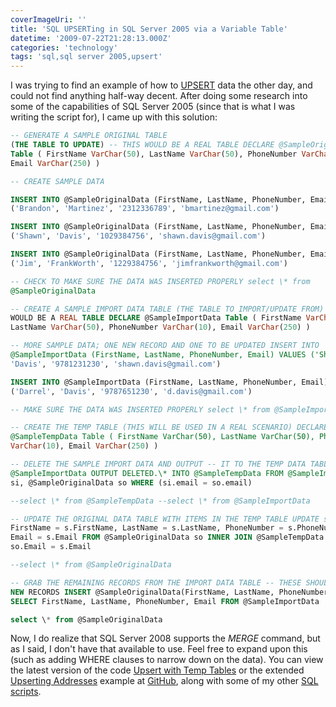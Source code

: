 ```yaml
---
coverImageUri: ''
title: 'SQL UPSERTing in SQL Server 2005 via a Variable Table'
datetime: '2009-07-22T21:28:13.000Z'
categories: 'technology'
tags: 'sql,sql server 2005,upsert'
---
```


I was trying to find an example of how to
[UPSERT](http://en.wikipedia.org/wiki/Upsert) data the other day, and could not
find anything half-way decent. After doing some research into some of the
capabilities of SQL Server 2005 (since that is what I was writing the script
for), I came up with this solution:

```sql
-- GENERATE A SAMPLE ORIGINAL TABLE
(THE TABLE TO UPDATE) -- THIS WOULD BE A REAL TABLE DECLARE @SampleOriginalData
Table ( FirstName VarChar(50), LastName VarChar(50), PhoneNumber VarChar(10),
Email VarChar(250) )

-- CREATE SAMPLE DATA

INSERT INTO @SampleOriginalData (FirstName, LastName, PhoneNumber, Email) VALUES
('Brandon', 'Martinez', '2312336789', 'bmartinez@gmail.com')

INSERT INTO @SampleOriginalData (FirstName, LastName, PhoneNumber, Email) VALUES
('Shawn', 'Davis', '1029384756', 'shawn.davis@gmail.com')

INSERT INTO @SampleOriginalData (FirstName, LastName, PhoneNumber, Email) VALUES
('Jim', 'FrankWorth', '1229384756', 'jimfrankworth@gmail.com')

-- CHECK TO MAKE SURE THE DATA WAS INSERTED PROPERLY select \* from
@SampleOriginalData

-- CREATE A SAMPLE IMPORT DATA TABLE (THE TABLE TO IMPORT/UPDATE FROM) -- THIS
WOULD BE A REAL TABLE DECLARE @SampleImportData Table ( FirstName VarChar(50),
LastName VarChar(50), PhoneNumber VarChar(10), Email VarChar(250) )

-- MORE SAMPLE DATA; ONE NEW RECORD AND ONE TO BE UPDATED INSERT INTO
@SampleImportData (FirstName, LastName, PhoneNumber, Email) VALUES ('Shawn',
'Davis', '9781231230', 'shawn.davis@gmail.com')

INSERT INTO @SampleImportData (FirstName, LastName, PhoneNumber, Email) VALUES
('Darrel', 'Davis', '9787651230', 'd.davis@gmail.com')

-- MAKE SURE THE DATA WAS INSERTED PROPERLY select \* from @SampleImportData

-- CREATE THE TEMP TABLE (THIS WILL BE USED IN A REAL SCENARIO) DECLARE
@SampleTempData Table ( FirstName VarChar(50), LastName VarChar(50), PhoneNumber
VarChar(10), Email VarChar(250) )

-- DELETE THE SAMPLE IMPORT DATA AND OUTPUT -- IT TO THE TEMP DATA TABLE DELETE
@SampleImportData OUTPUT DELETED.\* INTO @SampleTempData FROM @SampleImportData
si, @SampleOriginalData so WHERE (si.email = so.email)

--select \* from @SampleTempData --select \* from @SampleImportData

-- UPDATE THE ORIGINAL DATA TABLE WITH ITEMS IN THE TEMP TABLE UPDATE so SET
FirstName = s.FirstName, LastName = s.LastName, PhoneNumber = s.PhoneNumber,
Email = s.Email FROM @SampleOriginalData so INNER JOIN @SampleTempData s ON
so.Email = s.Email

--select \* from @SampleOriginalData

-- GRAB THE REMAINING RECORDS FROM THE IMPORT DATA TABLE -- THESE SHOULD ALL BE
NEW RECORDS INSERT @SampleOriginalData(FirstName, LastName, PhoneNumber, Email)
SELECT FirstName, LastName, PhoneNumber, Email FROM @SampleImportData

select \* from @SampleOriginalData

```

Now, I do realize that SQL Server 2008 supports the _MERGE_ command, but as I
said, I don't have that available to use. Feel free to expand upon this (such as
adding WHERE clauses to narrow down on the data). You can view the latest
version of the code
[Upsert with Temp Tables](<http://github.com/brandonmartinez/SQL-Scripts/blob/master/UPSERT/UPSERT%20using%20Temp%20Tables%20(SQLSRV2005).sql>)
or the extended
[Upserting Addresses](<http://github.com/brandonmartinez/SQL-Scripts/blob/master/UPSERT/Match%20or%20Insert%20Addresses%20(SQLSRV2005).sql>)
example at [GitHub](http://www.github.com/), along with some of my other
[SQL scripts](http://github.com/brandonmartinez/SQL-Scripts/tree/master).
